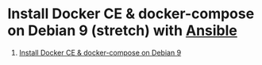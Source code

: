 # Install Docker CE &amp; docker-compose on Debian 9 (stretch) with [Ansible](https://www.ansible.com/)

1. [Install Docker CE & docker-compose on Debian 9](https://github.com/moovs/hard-tar/tree/master/ansible/roles/docker/main.yml)
